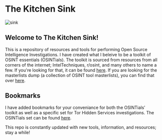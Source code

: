 # The Kitchen Sink
![sink](https://github.com/user-attachments/assets/b1a2cdef-30d9-477a-815c-39be617fa7f7)

## Welcome to The Kitchen Sink!
This is a repository of resources and tools for performing Open Source Intelligence Investigations. I have created what I beleive to be a toolkit of OSINT essentials (OSINTials). The toolkit is sourced from resources from all corners of the internet; IntelTechniques, r/osint, and many others to name a few. If you're looking for that, it can be found [here](https://github.com/OSINTI4L/The-Kitchen-Sink/blob/main/OSINTials.md). If you are looking for the masterlists dump (a collection of OSINT tool masterlists), you can find that over [here](https://github.com/OSINTI4L/The-Kitchen-Sink/blob/main/Masterlists.md).

## Bookmarks
I have added bookmarks for your conveniance for both the OSINTials' toolkit as well as a specific set for Tor Hidden Services investigations. The OSINTials set can be found [here](https://github.com/OSINTI4L/The-Kitchen-Sink/blob/main/Bookmarks/OSINTialBookmarks.html).

This repo is constantly updated with new tools, information, and resources; stay a while!
